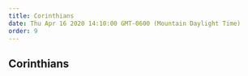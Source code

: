 ```yaml
---
title: Corinthians
date: Thu Apr 16 2020 14:10:00 GMT-0600 (Mountain Daylight Time)
order: 9
---
```


## Corinthians